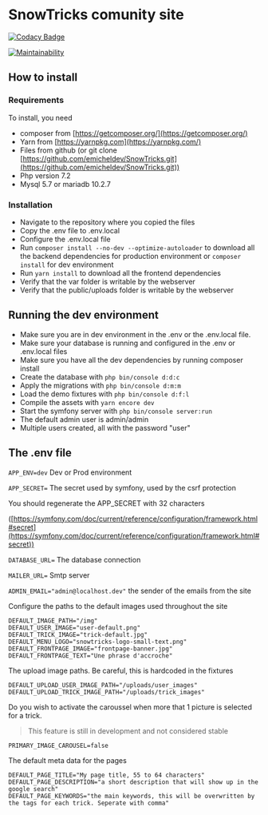 # SnowTricks comunity site

[![Codacy Badge](https://api.codacy.com/project/badge/Grade/cdc9a9b2fced4428a9228e645ab0d7e9)](https://www.codacy.com/manual/emicheldev/SnowTricks?utm_source=github.com&amp;utm_medium=referral&amp;utm_content=emicheldev/SnowTricks&amp;utm_campaign=Badge_Grade)

[![Maintainability](https://api.codeclimate.com/v1/badges/40bf276ce48122ba1375/maintainability)](https://codeclimate.com/github/emicheldev/SnowTricks/maintainability)

## How to install

### Requirements

To install, you need

- composer from [https://getcomposer.org/](https://getcomposer.org/)
- Yarn from [https://yarnpkg.com](https://yarnpkg.com/)
- Files from github (or git clone [https://github.com/emicheldev/SnowTricks.git](https://github.com/emicheldev/SnowTricks.git))
- Php version 7.2
- Mysql 5.7 or mariadb 10.2.7

### Installation

- Navigate to the repository where you copied the files
- Copy the .env file to .env.local
- Configure the .env.local file
- Run ```composer install --no-dev --optimize-autoloader``` to download all the backend dependencies for production environment or ```composer install``` for dev environment
- Run ```yarn install``` to download all the frontend dependencies
- Verify that the var folder is writable by the webserver
- Verify that the public/uploads folder is writable by the webserver

## Running the dev environment

- Make sure you are in dev environment in the .env or the .env.local file.
- Make sure your database is running and configured in the .env or .env.local files
- Make sure you have all the dev dependencies by running composer install
- Create the database with ```php bin/console d:d:c```
- Apply the migrations with ```php bin/console d:m:m```
- Load the demo fixtures with ```php bin/console d:f:l```
- Compile the assets with ```yarn encore dev```
- Start the symfony server with ```php bin/console server:run```
- The default admin user is admin/admin
- Multiple users created, all with the password &quot;user&quot;

## The .env file

```APP_ENV=dev``` Dev or Prod environment

```APP_SECRET=``` The secret used by symfony, used by the csrf protection

You should regenerate the APP\_SECRET with 32 characters

([https://symfony.com/doc/current/reference/configuration/framework.html#secret](https://symfony.com/doc/current/reference/configuration/framework.html#secret))

```DATABASE_URL=``` The database connection

```MAILER_URL=``` Smtp server

```ADMIN_EMAIL="admin@localhost.dev"``` the sender of the emails from the site



Configure the paths to the default images used throughout the site
```
DEFAULT_IMAGE_PATH="/img"
DEFAULT_USER_IMAGE="user-default.png"
DEFAULT_TRICK_IMAGE="trick-default.jpg"
DEFAULT_MENU_LOGO="snowtricks-logo-small-text.png"
DEFAULT_FRONTPAGE_IMAGE="frontpage-banner.jpg"
DEFAULT_FRONTPAGE_TEXT="Une phrase d'accroche"
```

The upload image paths. Be careful, this is hardcoded in the fixtures
```
DEFAULT_UPLOAD_USER_IMAGE_PATH="/uploads/user_images"
DEFAULT_UPLOAD_TRICK_IMAGE_PATH="/uploads/trick_images"
```

Do you wish to activate the caroussel when more that 1 picture is selected for a trick.

> This feature is still in development and not considered stable

```PRIMARY_IMAGE_CAROUSEL=false```

The default meta data for the pages 

```
DEFAULT_PAGE_TITLE="My page title, 55 to 64 characters"
DEFAULT_PAGE_DESCRIPTION="a short description that will show up in the google search"
DEFAULT_PAGE_KEYWORDS="the main keywords, this will be overwritten by the tags for each trick. Seperate with comma"
```